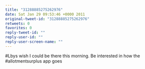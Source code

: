 ```yaml
---
title: "31288885275262976"
date: Sat Jan 29 09:53:46 +0000 2011
original-tweet-id: "31288885275262976"
retweets: 0
favorites: 0
reply-tweet-id: ""
reply-user-id: ""
reply-user-screen-name: ""
---
```

#Lbys wish I could be there this morning. Be interested in how the #allotmentsurplus app goes
